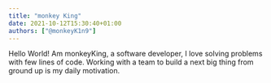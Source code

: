 ```yaml
---
title: "monkey King"
date: 2021-10-12T15:30:40+01:00
authors: ["@monkeyK1n9"]
---
```


Hello World! Am monkeyKing, a software developer, I love solving problems with few lines of code. Working with a team to build a next big thing from ground up is my daily motivation.
